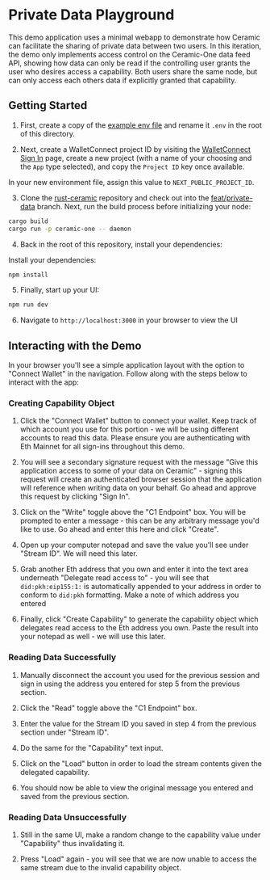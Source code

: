 # Private Data Playground

This demo application uses a minimal webapp to demonstrate how Ceramic can facilitate the sharing of private data between two users. In this iteration, the demo only implements access control on the Ceramic-One data feed API, showing how data can only be read if the controlling user grants the user who desires access a capability. Both users share the same node, but can only access each others data if explicitly granted that capability.

## Getting Started

1. First, create a copy of the [example env file](.env.example) and rename it `.env` in the root of this directory.

2. Next, create a WalletConnect project ID by visiting the [WalletConnect Sign In](https://cloud.walletconnect.com/sign-in) page, create a new project (with a name of your choosing and the `App` type selected), and copy the `Project ID` key once available. 

In your new environment file, assign this value to `NEXT_PUBLIC_PROJECT_ID`.

3. Clone the [rust-ceramic](https://github.com/ceramicnetwork/rust-ceramic) repository and check out into the [feat/private-data](https://github.com/ceramicnetwork/rust-ceramic/tree/feat/private-data) branch. Next, run the build process before initializing your node:

```bash
cargo build
cargo run -p ceramic-one -- daemon
```

4. Back in the root of this repository, install your dependencies:

Install your dependencies:

```bash
npm install
```

5. Finally, start up your UI:

```bash
npm run dev
```

6. Navigate to `http://localhost:3000` in your browser to view the UI

## Interacting with the Demo

In your browser you'll see a simple application layout with the option to "Connect Wallet" in the navigation. Follow along with the steps below to interact with the app:

### Creating Capability Object

1. Click the "Connect Wallet" button to connect your wallet. Keep track of which account you use for this portion - we will be using different accounts to read this data. Please ensure you are authenticating with Eth Mainnet for all sign-ins throughout this demo.

2. You will see a secondary signature request with the message "Give this application access to some of your data on Ceramic" - signing this request will create an authenticated browser session that the application will reference when writing data on your behalf. Go ahead and approve this request by clicking "Sign In".

3. Click on the "Write" toggle above the "C1 Endpoint" box. You will be prompted to enter a message - this can be any arbitrary message you'd like to use. Go ahead and enter this here and click "Create".

4. Open up your computer notepad and save the value you'll see under "Stream ID". We will need this later.

5. Grab another Eth address that you own and enter it into the text area underneath "Delegate read access to" - you will see that `did:pkh:eip155:1:` is automatically appended to your address in order to conform to `did:pkh` formatting. Make a note of which address you entered

6. Finally, click "Create Capability" to generate the capability object which delegates read access to the Eth address you own. Paste the result into your notepad as well - we will use this later.

### Reading Data Successfully

1. Manually disconnect the account you used for the previous session and sign in using the address you entered for step 5 from the previous section.

2. Click the "Read" toggle above the "C1 Endpoint" box.

3. Enter the value for the Stream ID you saved in step 4 from the previous section under "Stream ID".

4. Do the same for the "Capability" text input.

5. Click on the "Load" button in order to load the stream contents given the delegated capability.

6. You should now be able to view the original message you entered and saved from the previous section.

### Reading Data Unsuccessfully

1. Still in the same UI, make a random change to the capability value under "Capability" thus invalidating it.

2. Press "Load" again - you will see that we are now unable to access the same stream due to the invalid capability object.


